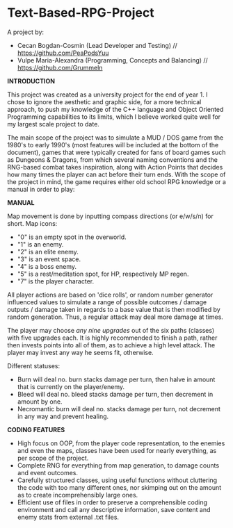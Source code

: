 # Text-Based-RPG-Project

A project by:
- Cecan Bogdan-Cosmin (Lead Developer and Testing) // https://github.com/PeaPodsYuu
- Vulpe Maria-Alexandra (Programming, Concepts and Balancing) // https://github.com/Grummeln

______________________INTRODUCTION______________________

This project was created as a university project for the end of year 1. I chose to ignore the aesthetic and graphic side, for a more technical approach, to push my knowledge of the C++ language and Object Oriented Programming capabilities to its limits, which I believe worked quite well for my largest scale project to date.

The main scope of the project was to simulate a MUD / DOS game from the 1980's to early 1990's (most features will be included at the bottom of the document), games that were typically created for fans of board games such as Dungeons & Dragons, from which several naming conventions and the RNG-based combat takes inspiration, along with Action Points that decides how many times the player can act before their turn ends. With the scope of the project in mind, the game requires either old school RPG knowledge or a manual in order to play:

______________________MANUAL______________________

Map movement is done by inputting compass directions (or e/w/s/n) for short.
Map icons:
- "0" is an empty spot in the overworld.
- "1" is an enemy.
- "2" is an elite enemy.
- "3" is an event space.
- "4" is a boss enemy.
- "5" is a rest/meditation spot, for HP, respectively MP regen.
- "7" is the player character.

All player actions are based on 'dice rolls', or random number generator influenced values to simulate a range of possible outcomes / damage outputs / damage taken in regards to a base value that is then modified by random generation. Thus, a regular attack may deal more damage at times.

The player may choose *any nine upgrades* out of the six paths (classes) with five upgrades each. It is highly recommended to finish a path, rather then invests points into all of them, as to achieve a high level attack. The player may invest any way he seems fit, otherwise.

Different statuses:
- Burn will deal no. burn stacks damage per turn, then halve in amount that is currently on the player/enemy.
- Bleed will deal no. bleed stacks damage per turn, then decrement in amount by one.
- Necromantic burn will deal no. stacks damage per turn, not decrement in any way and prevent healing.

______________________CODING FEATURES______________________

- High focus on OOP, from the player code representation, to the enemies and even the maps, classes have been used for nearly everything, as per scope of the project.
- Complete RNG for everything from map generation, to damage counts and event outcomes.
- Carefully structured classes, using useful functions without cluttering the code with too many different ones, nor skimping out on the amount as to create incomprehensibly large ones.
- Efficient use of files in order to preserve a comprehensible coding environment and call any descriptive information, save content and enemy stats from external .txt files.
